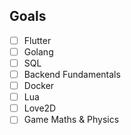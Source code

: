 ## Goals
- [ ] Flutter
- [ ] Golang
- [ ] SQL
- [ ] Backend Fundamentals
- [ ] Docker
- [ ] Lua
- [ ] Love2D
- [ ] Game Maths & Physics 
<!---
khunsai06/khunsai06 is a ✨ special ✨ repository because its `README.md` (this file) appears on your GitHub profile.
You can click the Preview link to take a look at your changes.
--->
